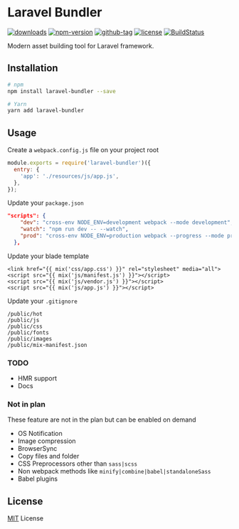 # Laravel Bundler

[![downloads](https://img.shields.io/npm/dt/laravel-bundler.svg)](http://npm-stats.com/~packages/laravel-bundler)
[![npm-version](https://img.shields.io/npm/v/laravel-bundler.svg)](https://www.npmjs.com/package/laravel-bundler)
[![github-tag](https://img.shields.io/github/tag/ankurk91/laravel-bundler.svg?maxAge=1800)](https://github.com/ankurk91/laravel-bundler/)
[![license](https://img.shields.io/github/license/ankurk91/laravel-bundler.svg?maxAge=1800)](https://yarnpkg.com/en/package/laravel-bundler)
[![BuildStatus](https://travis-ci.com/ankurk91/laravel-bundler.svg?branch=master)](https://travis-ci.com/ankurk91/laravel-bundler)

Modern asset building tool for Laravel framework.

## Installation
```bash
# npm
npm install laravel-bundler --save

# Yarn
yarn add laravel-bundler
```

## Usage
Create a `webpack.config.js` file on your project root
```js
module.exports = require('laravel-bundler')({
  entry: {
    'app': './resources/js/app.js',
  },
});
```
Update your `package.json`
```json
"scripts": {
    "dev": "cross-env NODE_ENV=development webpack --mode development",
    "watch": "npm run dev -- --watch",
    "prod": "cross-env NODE_ENV=production webpack --progress --mode production"
  },
```
Update your blade template
```blade
<link href="{{ mix('css/app.css') }}" rel="stylesheet" media="all">
<script src="{{ mix('js/manifest.js') }}"></script>
<script src="{{ mix('js/vendor.js') }}"></script>
<script src="{{ mix('js/app.js') }}"></script>
```
Update your `.gitignore`
```git exclude
/public/hot
/public/js
/public/css
/public/fonts
/public/images
/public/mix-manifest.json
```

### TODO
* HMR support
* Docs

### Not in plan
These feature are not in the plan but can be enabled on demand
* OS Notification
* Image compression
* BrowserSync 
* Copy files and folder
* CSS Preprocessors other than `sass|scss`
* Non webpack methods like `minify|combine|babel|standaloneSass`
* Babel plugins

## License
[MIT](LICENSE.txt) License
